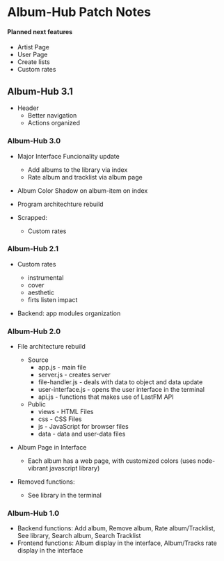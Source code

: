 # Album-Hub Patch Notes

#### Planned next features

- Artist Page
- User Page
- Create lists
- Custom rates

## Album-Hub 3.1

- Header
  - Better navigation
  - Actions organized

### Album-Hub 3.0

- Major Interface Funcionality update
  - Add albums to the library via index
  - Rate album and tracklist via album page
  
- Album Color Shadow on album-item on index

- Program architechture rebuild

- Scrapped:
  - Custom rates

### Album-Hub 2.1

- Custom rates
  - instrumental
  - cover
  - aesthetic
  - firts listen impact

- Backend: app modules organization

### Album-Hub 2.0

- File architecture rebuild
  - Source
    -  app.js - main file
    -  server.js - creates server
    -  file-handler.js - deals with data to object and data update
    -  user-interface.js - opens the user interface in the terminal
    -  api.js - functions that makes use of LastFM API
  - Public
    - views - HTML Files
    - css - CSS Files
    - js - JavaScript for browser files
    - data - data and user-data files

- Album Page in Interface
  - Each album has a web page, with customized colors (uses node-vibrant javascript library)

- Removed functions:
  - See library in the terminal

### Album-Hub 1.0

- Backend functions: Add album, Remove album, Rate album/Tracklist, See library, Search album, Search Tracklist
- Frontend functions: Album display in the interface, Album/Tracks rate display in the interface